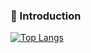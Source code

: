 ### 👋 Introduction


[![Top Langs](https://github-readme-stats.vercel.app/api/top-langs/?username=youngjun0427&langs_count=8)](https://github.com/youngjun0427/github-readme-stats)
